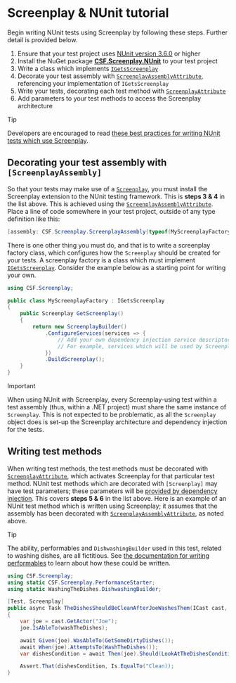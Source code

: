 # Screenplay & NUnit tutorial

Begin writing NUnit tests using Screenplay by following these steps.
Further detail is provided below.

1. Ensure that your test project uses [NUnit version 3.6.0] or higher
1. Install the NuGet package **[CSF.Screenplay.NUnit]** to your test project
1. Write a class which implements [`IGetsScreenplay`]
1. Decorate your test assembly with [`ScreenplayAssemblyAttribute`], referencing your implementation of `IGetsScreenplay`
1. Write your tests, decorating each test method with [`ScreenplayAttribute`]
1. Add parameters to your test methods to access the Screenplay architecture

> [!TIP]
> Developers are encouraged to read [these best practices for writing NUnit tests which use Screenplay].

[NUnit version 3.6.0]: https://www.nuget.org/packages/NUnit/3.6.0
[CSF.Screenplay.NUnit]: https://www.nuget.org/packages/CSF.Screenplay.NUnit
[`IGetsScreenplay`]: xref:CSF.Screenplay.IGetsScreenplay
[`ScreenplayAssemblyAttribute`]: xref:CSF.Screenplay.ScreenplayAssemblyAttribute
[`ScreenplayAttribute`]:xref:CSF.Screenplay.ScreenplayAttribute
[these best practices for writing NUnit tests which use Screenplay]: BestPractices.md

## Decorating your test assembly with `[ScreenplayAssembly]`

So that your tests may make use of a [`Screenplay`], you must install the Screenplay extension to the NUnit testing framework.
This is **steps 3 & 4** in the list above.
This is achieved using the [`ScreenplayAssemblyAttribute`].
Place a line of code somewhere in your test project, outside of any type definition like this:

```csharp
[assembly: CSF.Screenplay.ScreenplayAssembly(typeof(MyScreenplayFactory))]
```

There is one other thing you must do, and that is to write a screenplay factory class, which configures how the `Screenplay` should be created for your tests.
A screenplay factory is a class which must implement [`IGetsScreenplay`].
Consider the example below as a starting point for writing your own.

```csharp
using CSF.Screenplay;

public class MyScreenplayFactory : IGetsScreenplay
{
    public Screenplay GetScreenplay()
    {
        return new ScreenplayBuilder()
            .ConfigureServices(services => {
                // Add your own dependency injection service descriptors to the service collection here
                // For example, services which will be used by Screenplay Abilities.
            })
            .BuildScreenplay();
    }
}
```

> [!IMPORTANT]
> When using NUnit with Screenplay, every Screenplay-using test within a test assembly (thus, within a .NET project) must share the same instance of `Screenplay`.
> This is not expected to be problematic, as all the `Screenplay` object does is set-up the Screenplay architecture and dependency injection for the tests.

[`Screenplay`]: xref:CSF.Screenplay.Screenplay

## Writing test methods

When writing test methods, the test methods must be decorated with [`ScreenplayAttribute`], which activates Screenplay for that particular test method.
NUnit test methods which are decorated with `[Screenplay]` may have test parameters; these parameters will be [provided by dependency injection].
This covers **steps 5 & 6** in the list above.
Here is an example of an NUnit test method which is written using Screenplay; it assumes that the assembly has been decorated with [`ScreenplayAssemblyAttribute`], as noted above.

> [!TIP]
> The ability, performables and `DishwashingBuilder` used in this test, related to washing dishes, are all fictitious.
> See [the documentation for writing performables] to learn about how these could be written.

```csharp
using CSF.Screenplay;
using static CSF.Screenplay.PerformanceStarter;
using static WashingTheDishes.DishwashingBuilder;

[Test, Screenplay]
public async Task TheDishesShouldBeCleanAfterJoeWashesThem(ICast cast, IDishWashingAbility washTheDishes)
{
    var joe = cast.GetActor("Joe");
    joe.IsAbleTo(washTheDishes);

    await Given(joe).WasAbleTo(GetSomeDirtyDishes());
    await When(joe).AttemptsTo(WashTheDishes());
    var dishesCondition = await Then(joe).Should(LookAtTheDishesCondition());

    Assert.That(dishesCondition, Is.EqualTo("Clean));
}
```

[provided by dependency injection]: ../dependencyInjection/index.md
[the documentation for writing performables]: ../writingPerformables/index.md
